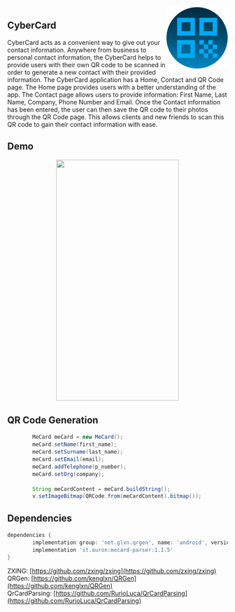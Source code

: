 <img align="right" width="140" height="140" src="CyberCard_icon.png">

## CyberCard

CyberCard acts as a convenient way to give out your contact information. Anywhere from business to personal contact information, the CyberCard helps to provide users with their own QR code to be scanned in order to generate a new contact with their provided information. The CyberCard application has a Home, Contact and QR Code page. The Home page provides users with a better understanding of the app. The Contact page allows users to provide information: First Name, Last Name, Company, Phone Number and Email. Once the Contact information has been entered, the user can then save the QR code to their photos through the QR Code page. This allows clients and new friends to scan this QR code to gain their contact information with ease.

## Demo

<p align="center">
<img src="CyberCard_Demonstration.gif" width="280" height="550"/>
</p>

## QR Code Generation

```Java
        MeCard meCard = new MeCard();
        meCard.setName(first_name);
        meCard.setSurname(last_name);
        meCard.setEmail(email);
        meCard.addTelephone(p_number);
        meCard.setOrg(company);

        String meCardContent = meCard.buildString();
        v.setImageBitmap(QRCode.from(meCardContent).bitmap());
```

## Dependencies

```gradle
dependencies {
        implementation group: 'net.glxn.qrgen', name: 'android', version: '2.0'
        implementation 'it.auron:mecard-parser:1.1.5'
}
```

ZXING: [https://github.com/zxing/zxing](https://github.com/zxing/zxing)  
QRGen: [https://github.com/kenglxn/QRGen](https://github.com/kenglxn/QRGen)  
QrCardParsing: [https://github.com/RurioLuca/QrCardParsing](https://github.com/RurioLuca/QrCardParsing)
